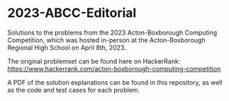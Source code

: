 # 2023-ABCC-Editorial
Solutions to the problems from the 2023 Acton-Boxborough Computing Competition, which was hosted in-person at the Acton-Boxborough Regional High School on April 8th, 2023.

The original problemset can be found here on HackerRank: https://www.hackerrank.com/acton-boxborough-computing-competition

A PDF of the solution explanations can be found in this repository, as well as the code and test cases for each problem.